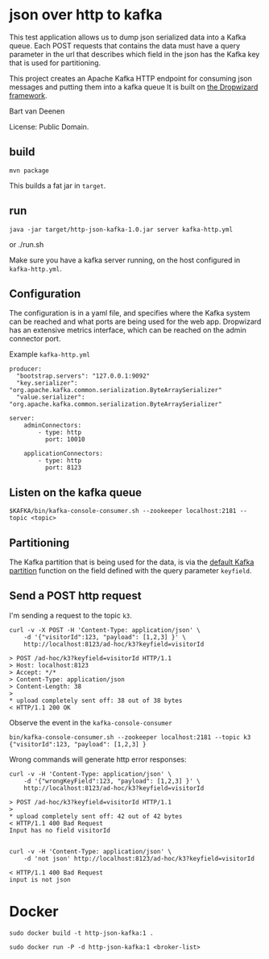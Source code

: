 # json over http to kafka

This test application allows us to dump json serialized data into a Kafka queue. Each POST requests that contains the
data must have a query parameter in the url that describes which field in the json has the Kafka key that is used for
partitioning.

This project creates an Apache Kafka HTTP endpoint for consuming json messages and putting them into a kafka queue
It is built on [the Dropwizard framework](http://dropwizard.github.io/dropwizard/).

Bart van Deenen

License: Public Domain.

## build

    mvn package

This builds a fat jar in `target`.

## run

    java -jar target/http-json-kafka-1.0.jar server kafka-http.yml

or
    ./run.sh

Make sure you have a kafka server running, on the host configured in `kafka-http.yml`.

## Configuration

The configuration is in a yaml file, and specifies where the Kafka system can be reached and what ports are being used
for the web app. Dropwizard has an extensive metrics interface, which can be reached on the admin connector port.

Example `kafka-http.yml`

    producer:
      "bootstrap.servers": "127.0.0.1:9092"
      "key.serializer": "org.apache.kafka.common.serialization.ByteArraySerializer"
      "value.serializer": "org.apache.kafka.common.serialization.ByteArraySerializer"

    server:
        adminConnectors:
            - type: http
              port: 10010

        applicationConnectors:
            - type: http
              port: 8123

## Listen on the kafka queue

    $KAFKA/bin/kafka-console-consumer.sh --zookeeper localhost:2181 --topic <topic>

## Partitioning
The Kafka partition that is being used for the data, is via the 
[default Kafka partition](http://blog.rocana.com/kafkas-defaultpartitioner-and-byte-arrays) 
function on the field defined with the query parameter `keyfield`.

## Send a POST http request

I'm sending a request to the topic `k3`. 

```
curl -v -X POST -H 'Content-Type: application/json' \
    -d '{"visitorId":123, "payload": [1,2,3] }' \
    http://localhost:8123/ad-hoc/k3?keyfield=visitorId

> POST /ad-hoc/k3?keyfield=visitorId HTTP/1.1
> Host: localhost:8123
> Accept: */*
> Content-Type: application/json
> Content-Length: 38
>
* upload completely sent off: 38 out of 38 bytes
< HTTP/1.1 200 OK
```

Observe the event in the `kafka-console-consumer`

```
bin/kafka-console-consumer.sh --zookeeper localhost:2181 --topic k3
{"visitorId":123, "payload": [1,2,3] }
```

Wrong commands will generate http error responses:

```
curl -v -H 'Content-Type: application/json' \
    -d '{"wrongKeyField":123, "payload": [1,2,3] }' \
    http://localhost:8123/ad-hoc/k3?keyfield=visitorId

> POST /ad-hoc/k3?keyfield=visitorId HTTP/1.1
>
* upload completely sent off: 42 out of 42 bytes
< HTTP/1.1 400 Bad Request
Input has no field visitorId


curl -v -H 'Content-Type: application/json' \
    -d 'not json' http://localhost:8123/ad-hoc/k3?keyfield=visitorId

< HTTP/1.1 400 Bad Request
input is not json
```

# Docker



	sudo docker build -t http-json-kafka:1 .

	sudo docker run -P -d http-json-kafka:1 <broker-list>


